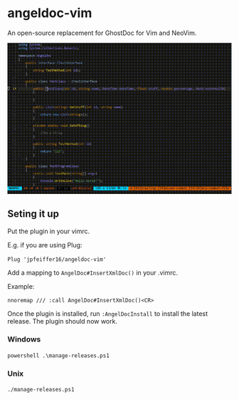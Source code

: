 # angeldoc-vim

An open-source replacement for GhostDoc for Vim and NeoVim.

![Demo](assets/AngelDoc.gif)


## Seting it up
Put the plugin in your vimrc.

E.g. if you are using Plug:

`Plug 'jpfeiffer16/angeldoc-vim'`

Add a mapping to `AngelDoc#InsertXmlDoc()` in your .vimrc.

Example:
```
nnoremap /// :call AngelDoc#InsertXmlDoc()<CR>
```

Once the plugin is installed, run `:AngelDocInstall` to install the latest release.
The plugin should now work.

### Windows

`powershell .\manage-releases.ps1`

### Unix

`./manage-releases.ps1`
